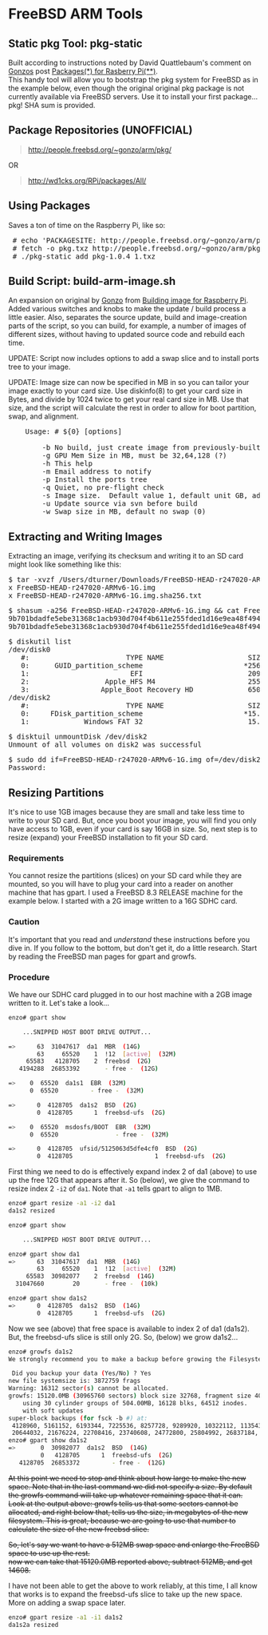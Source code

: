 FreeBSD ARM Tools
=================

Static pkg Tool: pkg-static
---------------------------
Built according to instructions noted by David Quattlebaum's comment on [Gonzos](http://kernelnomicon.org/) post [Packages(*) for Rasberry Pi(**)](http://kernelnomicon.org/?p=261).  
This handy tool will allow you to bootstrap the pkg system for FreeBSD as in the example below, even though the original
original pkg package is not currently available via FreeBSD servers.  Use it to install your first package... pkg!  SHA 
sum is provided.

Package Repositories (UNOFFICIAL)
---------------------------------
> http://people.freebsd.org/~gonzo/arm/pkg/

OR

> http://wd1cks.org/RPi/packages/All/

Using Packages
--------------
Saves a ton of time on the Raspberry Pi, like so:
<pre>
 # echo 'PACKAGESITE: http://people.freebsd.org/~gonzo/arm/pkg/' > /usr/local/etc/pkg.conf 
 # fetch -o pkg.txz http://people.freebsd.org/~gonzo/arm/pkg/pkg-1.0.4_1.txz
 # ./pkg-static add pkg-1.0.4_1.txz
</pre>

Build Script: build-arm-image.sh
--------------------------------
An expansion on original by [Gonzo](http://kernelnomicon.org/) from [Building image for Raspberry Pi](http://kernelnomicon.org/?p=275).  Added
various switches and knobs to make the update / build process a little easier.  Also, separates the source update, build and image-creation parts
of the script, so you can build, for example, a number of images of different sizes, without having to updated source code and rebuild each time.

UPDATE: Script now includes options to add a swap slice and to install ports tree to your image.

UPDATE: Image size can now be specified in MB in so you can tailor your image exactly to your card size. 
Use diskinfo(8) to get your card size in Bytes, and divide by 1024 twice to get your real card size in 
MB. Use that size, and the script will calculate the rest in order to allow for boot partition, swap, and 
alignment.

<pre>
	Usage: # ${0} [options]

		-b No build, just create image from previously-built source
		-g GPU Mem Size in MB, must be 32,64,128 (?)
		-h This help
		-m Email address to notify
		-p Install the ports tree
		-q Quiet, no pre-flight check
		-s Image size.  Default value 1, default unit GB, add M for MB.
		-u Update source via svn before build
		-w Swap size in MB, default no swap (0)
</pre>

Extracting and Writing Images
-----------------------------
Extracting an image, verifying its checksum and writing it to an SD card might look like something like this:
<pre>
$ tar -xvzf /Users/dturner/Downloads/FreeBSD-HEAD-r247020-ARMv6-1G.img.tgz
x FreeBSD-HEAD-r247020-ARMv6-1G.img
x FreeBSD-HEAD-r247020-ARMv6-1G.img.sha256.txt
</pre>
<pre>
$ shasum -a256 FreeBSD-HEAD-r247020-ARMv6-1G.img && cat FreeBSD-HEAD-r247020-ARMv6-1G.img.sha256.txt
9b701bdadfe5ebe31368c1acb930d704f4b611e255fded1d16e9ea48f4940000  FreeBSD-HEAD-r247020-ARMv6-1G.img
9b701bdadfe5ebe31368c1acb930d704f4b611e255fded1d16e9ea48f4940000  FreeBSD-HEAD-r247020-ARMv6-1G.img
</pre>
<pre>
$ diskutil list
/dev/disk0
   #:                       TYPE NAME                    SIZE       IDENTIFIER
   0:      GUID_partition_scheme                        *256.1 GB   disk0
   1:                        EFI                         209.7 MB   disk0s1
   2:                  Apple_HFS M4                      255.2 GB   disk0s2
   3:                 Apple_Boot Recovery HD             650.0 MB   disk0s3
/dev/disk2
   #:                       TYPE NAME                    SIZE       IDENTIFIER
   0:     FDisk_partition_scheme                        *15.9 GB    disk2
   1:             Windows_FAT_32                         15.9 GB    disk2s1
</pre>
<pre>
$ disktuil unmountDisk /dev/disk2
Unmount of all volumes on disk2 was successful
</pre>
<pre>
$ sudo dd if=FreeBSD-HEAD-r247020-ARMv6-1G.img of=/dev/disk2 bs=1m
Password:
</pre>

Resizing Partitions
-------------------
It's nice to use 1GB images because they are small and take less time to write to your SD card.  But,
once you boot your image, you will find you only have access to 1GB, even if your card is say 16GB in
size.  So, next step is to resize (expand) your FreeBSD installation to fit your SD card.

### Requirements
You cannot resize the partitions (slices) on your SD card while they are mounted, so you will have to
plug your card into a reader on another machine that has gpart.  I used a FreeBSD 8.3 RELEASE machine 
for the example below.  I started with a 2G image written to a 16G SDHC card.

### Caution
It's important that you read and _understand_ these instructions before you dive in.  If you follow 
to the bottom, but don't get it, do a little research.  Start by reading the FreeBSD man pages for
gpart and growfs.

### Procedure
We have our SDHC card plugged in to our host machine with a 2GB image written to it.  Let's take a 
look...

```bash
enzo# gpart show

	...SNIPPED HOST BOOT DRIVE OUTPUT...

=>      63  31047617  da1  MBR  (14G)
        63     65520    1  !12  [active]  (32M)
     65583   4128705    2  freebsd  (2G)
   4194288  26853392       - free -  (12G)

=>    0  65520  da1s1  EBR  (32M)
      0  65520         - free -  (32M)

=>      0  4128705  da1s2  BSD  (2G)
        0  4128705      1  freebsd-ufs  (2G)

=>    0  65520  msdosfs/BOOT  EBR  (32M)
      0  65520                - free -  (32M)

=>      0  4128705  ufsid/5125063d5dfe4cf0  BSD  (2G)
        0  4128705                       1  freebsd-ufs  (2G)
```

First thing we need to do is effectively expand index 2 of da1 (above) to use up the free 12G 
that appears after it. So (below), we give the command to resize index 2 `-i2` of `da1`.  Note 
that `-a1` tells gpart to align to 1MB.

```bash
enzo# gpart resize -a1 -i2 da1
da1s2 resized

enzo# gpart show

	...SNIPPED HOST BOOT DRIVE OUTPUT...

enzo# gpart show da1
=>      63  31047617  da1  MBR  (14G)
        63     65520    1  !12  [active]  (32M)
     65583  30982077    2  freebsd  (14G)
  31047660        20       - free -  (10k)

enzo# gpart show da1s2
=>      0  4128705  da1s2  BSD  (14G)
        0  4128705      1  freebsd-ufs  (2G)
```

Now we see (above) that free space is available to index 2 of da1 (da1s2).  But, the freebsd-ufs 
slice is still only 2G.  So, (below) we grow da1s2...

```bash
enzo# growfs da1s2
We strongly recommend you to make a backup before growing the Filesystem

 Did you backup your data (Yes/No) ? Yes
new file systemsize is: 3872759 frags
Warning: 16312 sector(s) cannot be allocated.
growfs: 15120.0MB (30965760 sectors) block size 32768, fragment size 4096
	using 30 cylinder groups of 504.00MB, 16128 blks, 64512 inodes.
	with soft updates
super-block backups (for fsck -b #) at:
 4128960, 5161152, 6193344, 7225536, 8257728, 9289920, 10322112, 11354304, 12386496, 13418688, 14450880, 15483072, 16515264, 17547456, 18579648, 19611840,
 20644032, 21676224, 22708416, 23740608, 24772800, 25804992, 26837184, 27869376, 28901568, 29933760
enzo# gpart show da1s2
=>       0  30982077  da1s2  BSD  (14G)
         0   4128705      1  freebsd-ufs  (2G)
   4128705  26853372         - free -  (12G)
```

<del>At this point we need to stop and think about how large to make the new space.  Note that in the 
last command we did not specify a size.  By default the growfs command will take up whatever 
remaining space that it can.  Look at the output above: growfs tells us that some sectors cannot 
be allocated, and right below that, tells us the size, in megabytes of the new filesystem.  This
is great, because we are going to use that number to calculate the size of the new freebsd slice.</del>

<del>So, let's say we want to have a 512MB swap space and enlarge the FreeBSD space to use up the rest.  
now we can take that 15120.0MB reported above, subtract 512MB, and  get 14608.</del>

I have not been able to get the above to work reliably, at this time, I all know that works is to expand 
the freebsd-ufs slice to take up the new space.  More on adding a swap space later.

```bash
enzo# gpart resize -a1 -i1 da1s2
da1s2a resized
```
